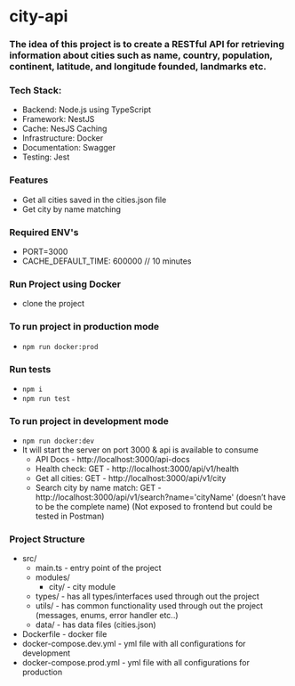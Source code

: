 # city-api

### The idea of this project is to create a RESTful API for retrieving information about cities such as name, country, population, continent, latitude, and longitude founded, landmarks etc.

### Tech Stack:
-  Backend: Node.js using TypeScript
-  Framework: NestJS
-  Cache: NesJS Caching
-  Infrastructure: Docker
-  Documentation: Swagger
-  Testing: Jest

### Features
-  Get all cities saved in the cities.json file
-  Get city by name matching

### Required ENV's
-  PORT=3000
-  CACHE_DEFAULT_TIME: 600000 // 10 minutes

### Run Project using Docker
-  clone the project

### To run project in production mode
-  `npm run docker:prod`

### Run tests
-  `npm i`
-  `npm run test`

### To run project in development mode
-  `npm run docker:dev`
-  It will start the server on port 3000 & api is available to consume
   -  API Docs - http://localhost:3000/api-docs
   -  Health check: GET - http://localhost:3000/api/v1/health
   -  Get all cities: GET - http://localhost:3000/api/v1/city
   -  Search city by name match: GET - http://localhost:3000/api/v1/search?name='cityName' (doesn’t have to be the complete name) (Not exposed to frontend but could be tested in Postman)

### Project Structure
-  src/
   -  main.ts - entry point of the project
   -  modules/
      -  city/ - city module
   -  types/ - has all types/interfaces used through out the project
   -  utils/ - has common functionality used through out the project (messages, enums, error handler etc..)
   -  data/ - has data files (cities.json)
-  Dockerfile - docker file
-  docker-compose.dev.yml - yml file with all configurations for development
-  docker-compose.prod.yml - yml file with all configurations for production